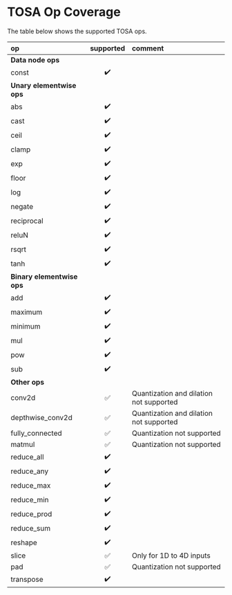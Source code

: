 # TOSA Op Coverage

The table below shows the supported TOSA ops.

| op                    | supported          | comment |
| :-------------------- |:------------------:| :------ |
| **Data node ops**
| const                 | :heavy_check_mark: | |
| **Unary elementwise ops**
| abs                   | :heavy_check_mark: | |
| cast                  | :heavy_check_mark: | |
| ceil                  | :heavy_check_mark: | |
| clamp                 | :heavy_check_mark: | |
| exp                   | :heavy_check_mark: | |
| floor                 | :heavy_check_mark: | |
| log                   | :heavy_check_mark: | |
| negate                | :heavy_check_mark: | |
| reciprocal            | :heavy_check_mark: | |
| reluN                 | :heavy_check_mark: | |
| rsqrt                 | :heavy_check_mark: | |
| tanh                  | :heavy_check_mark: | |
| **Binary elementwise ops**
| add                   | :heavy_check_mark: | |
| maximum               | :heavy_check_mark: | |
| minimum               | :heavy_check_mark: | |
| mul                   | :heavy_check_mark: | |
| pow                   | :heavy_check_mark: | |
| sub                   | :heavy_check_mark: | |
| **Other ops**
| conv2d                | :white_check_mark: | Quantization and dilation not supported |
| depthwise_conv2d      | :white_check_mark: | Quantization and dilation not supported |
| fully_connected       | :white_check_mark: | Quantization not supported |
| matmul                | :white_check_mark: | Quantization not supported |
| reduce_all            | :heavy_check_mark: | |
| reduce_any            | :heavy_check_mark: | |
| reduce_max            | :heavy_check_mark: | |
| reduce_min            | :heavy_check_mark: | |
| reduce_prod           | :heavy_check_mark: | |
| reduce_sum            | :heavy_check_mark: | |
| reshape               | :heavy_check_mark: | |
| slice                 | :white_check_mark: | Only for 1D to 4D inputs |
| pad                   | :white_check_mark: | Quantization not supported |
| transpose             | :heavy_check_mark: | |
